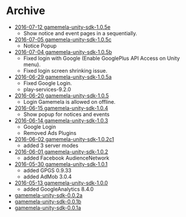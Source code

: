 # Archive

* [2016-07-12 gamemela-unity-sdk-1.0.5e](https://github.com/gamemela/GamemelaSDK/raw/master/unity/gamemela-unity-sdk-1.0.5e.unitypackage)
  * Show notice and event pages in a sequentially.
* [2016-07-05 gamemela-unity-sdk-1.0.5c](https://github.com/gamemela/GamemelaSDK/raw/master/unity/gamemela-unity-sdk-1.0.5c.unitypackage)
  * Notice Popup
* [2016-07-04 gamemela-unity-sdk-1.0.5b](https://github.com/gamemela/GamemelaSDK/raw/master/unity/gamemela-unity-sdk-1.0.5b.unitypackage)
  * Fixed login with Google (Enable GooglePlus API Access on Unity menu).
  * Fixed login screen shrinking issue.
* [2016-06-29 gamemela-unity-sdk-1.0.5a](https://github.com/gamemela/GamemelaSDK/raw/master/unity/gamemela-unity-sdk-1.0.5a.unitypackage)
  * Fixed Google Login.
  * play-services-9.2.0
* [2016-06-20 gamemela-unity-sdk-1.0.5](https://github.com/gamemela/GamemelaSDK/raw/master/unity/gamemela-unity-sdk-1.0.5.unitypackage)
  * Login Gamemela is allowed on offline.
* [2016-06-15 gamemela-unity-sdk-1.0.4](https://github.com/gamemela/GamemelaSDK/raw/master/unity/gamemela-unity-sdk-1.0.4.unitypackage)
  * Show popup for notices and events
* [2016-06-14 gamemela-unity-sdk-1.0.3](https://github.com/gamemela/GamemelaSDK/raw/master/unity/gamemela-unity-sdk-1.0.3.unitypackage)
  * Google Login
  * Removed Ads Plugins
* [2016-06-02 gamemela-unity-sdk-1.0.2c1](https://github.com/gamemela/GamemelaSDK/raw/master/unity/gamemela-unity-sdk-1.0.2c1.unitypackage)
  * added 3 server modes
* [2016-06-01 gamemela-unity-sdk-1.0.2](https://github.com/gamemela/GamemelaSDK/raw/master/unity/gamemela-unity-sdk-1.0.2.unitypackage)
  * added Facebook AudienceNetwork
* [2016-05-30 gamemela-unity-sdk-1.0.1](https://github.com/gamemela/GamemelaSDK/raw/master/unity/gamemela-unity-sdk-1.0.1.unitypackage)
  * added GPGS 0.9.33
  * added AdMob 3.0.4
* [2016-05-13 gamemela-unity-sdk-1.0.0](https://github.com/gamemela/GamemelaSDK/raw/master/unity/gamemela-unity-sdk-1.0.0.unitypackage)
  * added GoogleAnalytics 8.4.0
* [gamemela-unity-sdk-0.0.2a](https://github.com/gamemela/GamemelaSDK/raw/master/unity/gamemela-unity-sdk-0.0.2a.unitypackage)
* [gamemela-unity-sdk-0.0.1b](https://github.com/gamemela/GamemelaSDK/raw/master/unity/gamemela-unity-sdk-0.0.1b.unitypackage)
* [gamemela-unity-sdk-0.0.1a](https://github.com/gamemela/GamemelaSDK/raw/master/unity/gamemela-unity-sdk-0.0.1a.unitypackage)
